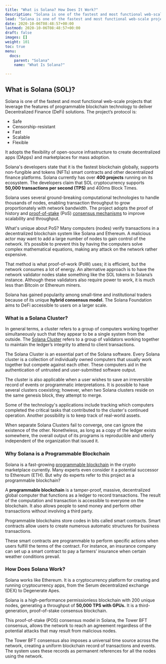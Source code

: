 ```yaml
---
title: "What is Solana? How Does It Work?"
description: "Solana is one of the fastest and most functional web-scale projects that leverage the features of programmable blockchain technology to deliver Decentralized Finance (DeFi) solutions. Read on to learn why this cryptocurrency is making waves"
lead: "Solana is one of the fastest and most functional web-scale projects that leverage the features of programmable blockchain technology to deliver Decentralized Finance (DeFi) solutions."
date: 2020-10-06T08:48:57+00:00
lastmod: 2020-10-06T08:48:57+00:00
draft: false
images: []
weight: 101
toc: true
menu:
  docs:
    parent: "Solana"
    name: "What Is Solana?"

---
```


## What is Solana (SOL)?

Solana is one of the fastest and most functional web-scale projects that leverage the features of programmable blockchain technology to deliver Decentralized Finance (DeFi) solutions. The project’s protocol is:

- Safe
- Censorship-resistant
- Fast
- Scalable
- Flexible

It adopts the flexibility of open-source infrastructure to create decentralized apps (DApps) and marketplaces for mass adoption.

Solana's developers state that it is the fastest blockchain globally, supports non-fungible and tokens (NFTs) smart contracts and other decentralized finance platforms. Solana currently has over **400 projects** running on its ecosystem. The developers claim that SOL cryptocurrency supports **50,000 transactions per second (TPS)** and 400ms Block Times.

Solana uses several ground-breaking computational technologies to handle thousands of nodes, enabling transaction throughput to grow proportionately with network bandwidth. The project adopts the proof of history and [proof-of-stake](https://academy.binance.com/en/articles/proof-of-stake-explained?UTM=BinanceAcademy) (PoS) [consensus mechanisms](https://www.coinbase.com/learn/crypto-basics/what-is-proof-of-work-or-proof-of-stake) to improve scalability and throughput.

What's unique about PoS? Many computers (nodes) verify transactions in a decentralized blockchain system like Solana and Ethereum. A malicious actor may want to add a large number of nodes to gain control of the network. It’s possible to prevent this by having the computers solve complex mathematical equations, making any attack on the network rather expensive.

That method is what proof-of-work (PoW) uses; it is efficient, but the network consumes a lot of energy. An alternative approach is to have the network validator nodes stake something like the SOL tokens in Solana’s instance. Although these validators also require power to work, it is much less than Bitcoin or Ethereum miners.

Solana has gained popularity among small-time and institutional traders because of its unique **hybrid consensus model.** The Solana Foundation aims to DeFi accessible to users on a larger scale.

### What is a Solana Cluster?

In general terms, a cluster refers to a group of computers working together simultaneously such that they appear to be a single system from the outside. The [Solana Cluster](https://docs.solana.com/cluster/overview) refers to a group of validators working together to maintain the ledger’s integrity to attend to client transactions.

The Solana Cluster is an essential part of the Solana software. Every Solana cluster is a collection of individually owned computers that usually work together but compete against each other. These computers aid in the authentication of untrusted and user-submitted software output.

The cluster is also applicable when a user wishes to save an irreversible record of events or programmatic interpretations. It is possible to have several clusters coexisting; however, when two Solana clusters reside on the same genesis block, they attempt to merge.

Some of the technology's applications include tracking which computers completed the critical tasks that contributed to the cluster's continued operation. Another possibility is to keep track of real-world assets.

When separate Solana Clusters fail to converge, one can ignore the existence of the other. Nonetheless, as long as a copy of the ledger exists somewhere, the overall output of its programs is reproducible and utterly independent of the organization that issued it.

### Why Solana is a Programmable Blockchain

Solana is a fast-growing [programmable blockchain](https://audius.co/) in the crypto marketplace currently. Many experts even consider it a potential successor to Ethereum (ETH). But why do experts refer to this project as a programmable blockchain?

A **programmable blockchain** is a tamper-proof, massive, decentralized global computer that functions as a ledger to record transactions. The result of the computation and transaction is accessible to everyone on the blockchain. It also allows people to send money and perform other transactions without involving a third party.

Programmable blockchains store codes in bits called smart contracts. Smart contracts allow users to create numerous automatic structures for business transactions.

These smart contracts are programmable to perform specific actions when users fulfill the terms of the contract. For instance, an insurance company can set up a smart contract to pay a farmers’ insurance when certain weather conditions prevail.

### How Does Solana Work?

Solana works like Ethereum. It is a cryptocurrency platform for creating and running cryptocurrency apps, from the Serum decentralized exchange (DEX) to Degenerate Apes.

Solana is a high-performance permissionless blockchain with 200 unique nodes, generating a throughput of **50,000 TPS with GPUs.** It is a third-generation, proof-of-stake consensus blockchain.

This proof-of-stake (POS) consensus model in Solana, the Tower BFT consensus, allows the network to reach an agreement regardless of the potential attacks that may result from malicious nodes.

The Tower BFT consensus also imposes a universal time source across the network, creating a uniform blockchain record of transactions and events. The system uses these records as permanent references for all the nodes using the network.
